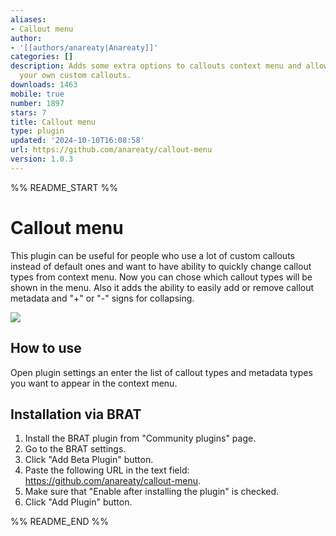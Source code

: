 ```yaml
---
aliases:
- Callout menu
author:
- '[[authors/anareaty|Anareaty]]'
categories: []
description: Adds some extra options to callouts context menu and allows you to add
  your own custom callouts.
downloads: 1463
mobile: true
number: 1897
stars: 7
title: Callout menu
type: plugin
updated: '2024-10-10T16:08:58'
url: https://github.com/anareaty/callout-menu
version: 1.0.3
---
```


%% README_START %%

# Callout menu

This plugin can be useful for people who use a lot of custom callouts instead of default ones and want to have ability to quickly change callout types from context menu. Now you can chose which callout types will be shown in the menu. Also it adds the ability to easily add or remove callout metadata and "+" or "-" signs for collapsing. 

![](https://raw.githubusercontent.com/anareaty/callout-menu/HEAD/screenshots/Callout-menu.png)

## How to use

Open plugin settings an enter the list of callout types and metadata types you want to appear in the context menu.

## Installation via BRAT
1. Install the BRAT plugin from "Community plugins" page.
2. Go to the BRAT settings.
3. Click "Add Beta Plugin" button.
4. Paste the following URL in the text field: https://github.com/anareaty/callout-menu.
5. Make sure that "Enable after installing the plugin" is checked.
6. Click "Add Plugin" button.


%% README_END %%